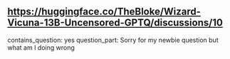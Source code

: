 ## https://huggingface.co/TheBloke/Wizard-Vicuna-13B-Uncensored-GPTQ/discussions/10

contains_question: yes
question_part: Sorry for my newbie question but what am I doing wrong